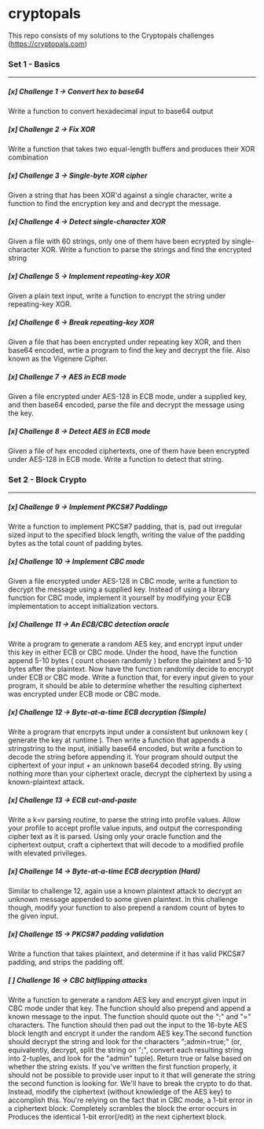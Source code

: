 # cryptopals
This repo consists of my solutions to the Cryptopals challenges (https://cryptopals.com)

### Set 1 - Basics
---

##### [x] Challenge 1 -> Convert hex to base64
Write a function to convert hexadecimal input to base64 output

##### [x] Challenge 2 -> Fix XOR
Write a function that takes two equal-length buffers and produces their XOR combination

##### [x] Challenge 3 -> Single-byte XOR cipher
Given a string that has been XOR'd against a single character, write a function to find the encryption key and and decrypt the message.

##### [x] Challenge 4 -> Detect single-character XOR
Given a file with 60 strings, only one of them have been ecrypted by single-character XOR. Write a function to parse the strings and find the encrypted string  

##### [x] Challenge 5 -> Implement repeating-key XOR
Given a plain text input, write a function to encrypt the string under repeating-key XOR. 

##### [x] Challenge 6 -> Break repeating-key XOR
Given a file that has been encrypted under repeating key XOR, and then base64 encoded, wrtie a program to find the key and decrypt the file. Also known as the Vigenere Cipher.

##### [x] Challenge 7 -> AES in ECB mode
Given a file encrypted under AES-128 in ECB mode, under a supplied key, and then base64 encoded, parse the file and decrypt the message using the key. 

##### [x] Challenge 8 -> Detect AES in ECB mode
Given a file of hex encoded ciphertexts, one of them have been encrypted under AES-128 in ECB mode. Write a function to detect that string. 



### Set 2 - Block Crypto 
---

##### [x] Challenge 9 -> Implement PKCS#7 Paddingp
Write a function to implement PKCS#7 padding, that is, pad out irregular sized input to the specified block length, writing the value of the padding bytes as the total count of padding bytes. 

##### [x] Challenge 10 -> Implement CBC mode
Given a file encrypted under AES-128 in CBC mode, write a function to decrypt the message using a supplied key. Instead of using a library function for CBC mode, implement it yourself by modifying your ECB implementation to accept initialization vectors.

##### [x] Challenge 11 -> An ECB/CBC detection oracle
Write a program to generate a random AES key, and encrypt input under this key in either ECB or CBC mode. Under the hood, have the function append 5-10 bytes ( count chosen randomly ) before the plaintext and 5-10 bytes after the plaintext. Now have the function randomly decide to encrypt under ECB or CBC mode. Write a function that, for every input given to your program, it should be able to determine whether the resulting ciphertext was encrypted under ECB mode or CBC mode.

##### [x] Challenge 12 -> Byte-at-a-time ECB decryption (Simple)
Write a program that encrpyts input under a consistent but unknown key ( generate the key at runtime ). Then write a function that appends a stringstring to the input, initially base64 encoded, but write a function to decode the string before appending it. Your program should output the ciphertext of your input + an unknown base64 decoded string. By using nothing more than your ciphertext oracle, decrypt the ciphertext by using a known-plaintext attack. 

##### [x] Challenge 13 -> ECB cut-and-paste
Write a k=v parsing routine, to parse the string into profile values. Allow your profile to accept profile value inputs, and output the corresponding cipher text as it is parsed. Using only your oracle function and the ciphertext output, craft a ciphertext that will decode to a modified profile with elevated privileges.

##### [x] Challenge 14 -> Byte-at-a-time ECB decryption (Hard)
Similar to challenge 12, again use a known plaintext attack to decrypt an unknown message appended to some given plaintext. In this challenge though, modify your function to also prepend a random count of bytes to the given input.

##### [x] Challenge 15 -> PKCS#7 padding validation
Write a function that takes plaintext, and determine if it has valid PKCS#7 padding, and strips the padding off. 

##### [ ] Challenge 16 -> CBC bitflipping attacks
Write a function to generate a random AES key and encrypt given input in CBC mode under that key. The function should also prepend and append a known message to the input. The function should quote out the ";" and "=" characters.
The function should then pad out the input to the 16-byte AES block length and encrypt it under the random AES key.The second function should decrypt the string and look for the characters ";admin=true;" (or, equivalently, decrypt, split the string on ";", convert each resulting string into 2-tuples, and look for the "admin" tuple). Return true or false based on whether the string exists. If you've written the first function properly, it should not be possible to provide user input to it that will generate the string the second function is looking for. We'll have to break the crypto to do that. Instead, modify the ciphertext (without knowledge of the AES key) to accomplish this. You're relying on the fact that in CBC mode, a 1-bit error in a ciphertext block: 
Completely scrambles the block the error occurs in
Produces the identical 1-bit error(/edit) in the next ciphertext block.



